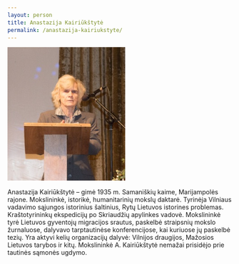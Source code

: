 ```yaml
---
layout: person
title: Anastazija Kairiūkštytė
permalink: /anastazija-kairiukstyte/
---
```



<img alt="Anastazija Kairiūkštytė" src="/img/people/anastazija-kairiukstyte.jpg" src-gp="{{site.pageurl}}/img/people/anastazija-kairiukstyte.jpg">

Anastazija Kairiūkštytė – gimė 1935 m. Samaniškių kaime, Marijampolės rajone. Mokslininkė, istorikė, humanitarinių mokslų daktarė. Tyrinėja Vilniaus vadavimo sąjungos istorinius šaltinius, Rytų Lietuvos istorines problemas. Kraštotyrininkų ekspedicijų po Skriaudžių apylinkes vadovė. Mokslininkė tyrė Lietuvos gyventojų migracijos srautus, paskelbė straipsnių mokslo žurnaluose, dalyvavo tarptautinėse konferencijose, kai kuriuose jų paskelbė tezių. Yra aktyvi kelių organizacijų dalyvė: Vilnijos draugijos, Mažosios Lietuvos tarybos ir kitų. Mokslininkė A. Kairiūkštytė nemažai prisidėjo prie tautinės sąmonės ugdymo.